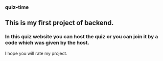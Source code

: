 ### quiz-time
## This is my first project of backend.
###  In this quiz website you can host the quiz or you can join it by a code which was given by the host. 
I hope you will rate my project.
